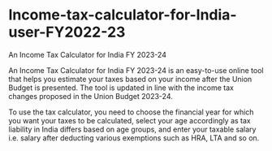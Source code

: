 # Income-tax-calculator-for-India-user-FY2022-23
An Income Tax Calculator for India FY 2023-24


An Income Tax Calculator for India FY 2023-24 is an easy-to-use online tool that helps you estimate your taxes based on your income after the Union Budget is presented. The tool is updated in line with the income tax changes proposed in the Union Budget 2023-24.

To use the tax calculator, you need to choose the financial year for which you want your taxes to be calculated, select your age accordingly as tax liability in India differs based on age groups, and enter your taxable salary i.e. salary after deducting various exemptions such as HRA, LTA and so on.
